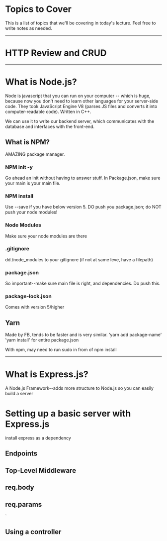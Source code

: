 # Topics to Cover

This is a list of topics that we'll be covering in today's lecture. Feel free to write notes as needed.

---

# HTTP Review and CRUD


---

# What is Node.js?

Node is javascript that you can run on your computer -- which is huge, because now you don't need to learn other languages for your server-side code. They took JavaScript Engine V8 (parses JS files and converts it into computer-readable code). Written in C++.

We can use it to write our backend server, which communicates with the database and interfaces with the front-end.

## What is NPM?

AMAZING package manager.
### NPM init -y
Go ahead an init without having to answer stuff. In Package.json, make sure your main is your main file.
### NPM install
Use --save if you have below version 5. DO push you package.json; do NOT push your node modules!
### Node Modules
Make sure your node modules are there
### .gitignore
dd /node_modules to your gitIgnore (if not at same leve, have a filepath)
### package.json
So important--make sure main file is right, and dependencies. Do push this.
### package-lock.json
Comes with version 5/higher

## Yarn
Made by FB, tends to be faster and is very similar.
'yarn add package-name'
'yarn install' for entire package.json

With npm, may need to run sudo in from of npm install

---

# What is Express.js?
A Node.js Framework--adds more structure to Node.js so you can easily build a server 
# Setting up a basic server with Express.js
install express as a dependency

## Endpoints

## Top-Level Middleware

## req.body

## req.params
`
## Using a controller
